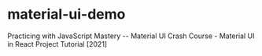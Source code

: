 # material-ui-demo
Practicing with JavaScript Mastery -- Material UI Crash Course - Material UI in React Project Tutorial [2021]
